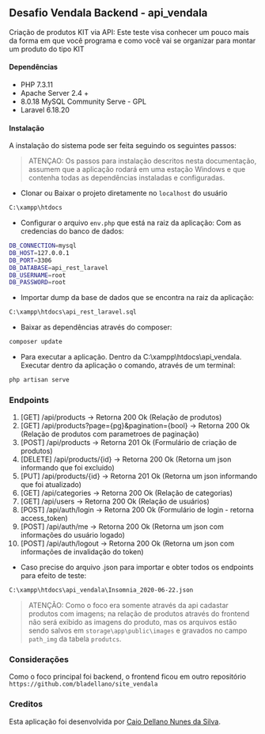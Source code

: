 ## Desafio Vendala Backend - api_vendala
Criação de produtos KIT via API:
Este teste visa conhecer um pouco mais da forma em que você programa e como você vai se organizar para montar um produto do tipo KIT

#### Dependências
* PHP 7.3.11
* Apache Server 2.4 +
* 8.0.18 MySQL Community Serve - GPL
* Laravel 6.18.20

#### Instalação
A instalação do sistema pode ser feita seguindo os seguintes passos:
> ATENÇAO: Os passos para instalação descritos nesta documentação, assumem que a aplicação rodará em uma estação Windows e que contenha todas as dependências instaladas e configuradas.

* Clonar ou Baixar o projeto diretamente no `localhost` do usuário
```bash
C:\xampp\htdocs
```
* Configurar o arquivo `env.php` que está na raiz da aplicação:
   Com as credencias do banco de dados:
```bash
DB_CONNECTION=mysql
DB_HOST=127.0.0.1
DB_PORT=3306
DB_DATABASE=api_rest_laravel
DB_USERNAME=root
DB_PASSWORD=root
```
* Importar dump da base de dados que se encontra na raiz da aplicação:
```bash
C:\xampp\htdocs\api_rest_laravel.sql
```
* Baixar as dependências através do composer:
```bash
composer update
```
* Para executar a aplicação. Dentro da C:\xampp\htdocs\api_vendala.
Executar dentro da aplicação o comando, através de um terminal:
```bash
php artisan serve
```
### Endpoints
1. [GET] /api/products -> Retorna 200 Ok (Relação de produtos)
2. [GET] /api/products?page={pg}&pagination={bool} -> Retorna 200 Ok (Relação de produtos com parametroes de paginação)
3. [POST] /api/products -> Retorna 201 Ok (Formulário de criação de produtos)
4. [DELETE] /api/products/{id} -> Retorna 200 Ok (Retorna um json informando que foi excluido)
5. [PUT] /api/products/{id} -> Retorna 201 Ok (Retorna um json informando que foi atualizado)
6. [GET] /api/categories -> Retorna 200 Ok (Relação de categorias)
7. [GET] /api/users -> Retorna 200 Ok (Relação de usuários)
8. [POST] /api/auth/login -> Retorna 200 Ok (Formulário de login - retorna access_token)
9. [POST] /api/auth/me -> Retorna 200 Ok (Retorna um json com informações do usuário logado)
10. [POST] /api/auth/logout -> Retorna 200 Ok (Retorna um json com informações de invalidação do token)

* Caso precise do arquivo .json para importar e obter todos os endpoints para efeito de teste:
```bash
C:\xampp\htdocs\api_vendala\Insomnia_2020-06-22.json
```


>ATENÇÃO: Como o foco era somente através da api cadastar produtos com imagens; na relação de produtos através do frontend não será exibido as imagens do produto, mas os arquivos estão sendo salvos em `storage\app\public\images` e gravados no campo `path_img` da tabela `produtcs`.
### Considerações
Como o foco principal foi backend, o frontend ficou em outro repositório `https://github.com/bladellano/site_vendala`
### Creditos
Esta aplicação foi desenvolvida por [Caio Dellano Nunes da Silva](mailto:bladellano@gmail.com).
